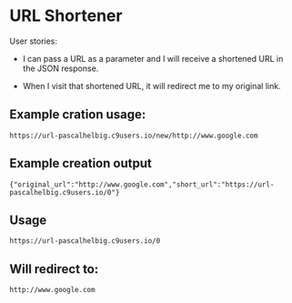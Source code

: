 # URL Shortener

User stories:

- I can pass a URL as a parameter and I will receive a shortened URL in the JSON response.

- When I visit that shortened URL, it will redirect me to my original link.

## Example cration usage:
`https://url-pascalhelbig.c9users.io/new/http://www.google.com`

## Example creation output
`{"original_url":"http://www.google.com","short_url":"https://url-pascalhelbig.c9users.io/0"}`

## Usage
`https://url-pascalhelbig.c9users.io/0`

## Will redirect to:
`http://www.google.com`
